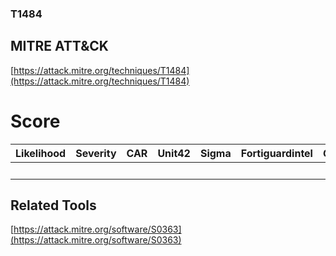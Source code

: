 
### T1484
## MITRE ATT&CK
[https://attack.mitre.org/techniques/T1484](https://attack.mitre.org/techniques/T1484)

# Score

| Likelihood | Severity | CAR | Unit42 | Sigma | Fortiguardintel | Groups | Malwares | Tools |
| ---------- | -------- | --- | ------ | ----- | --------------- | ---  | --- | --- |
 |   |   |   |   |   |   |   |   | 1 |



## Related Tools

[https://attack.mitre.org/software/S0363](https://attack.mitre.org/software/S0363)
[]()
